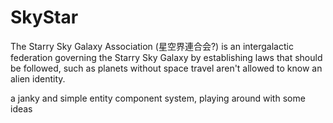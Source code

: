 # SkyStar
The Starry Sky Galaxy Association (星空界連合会?) is an intergalactic federation governing the Starry Sky Galaxy by establishing laws that should be followed, such as planets without space travel aren't allowed to know an alien identity.

a janky and simple entity component system, playing around with some ideas
